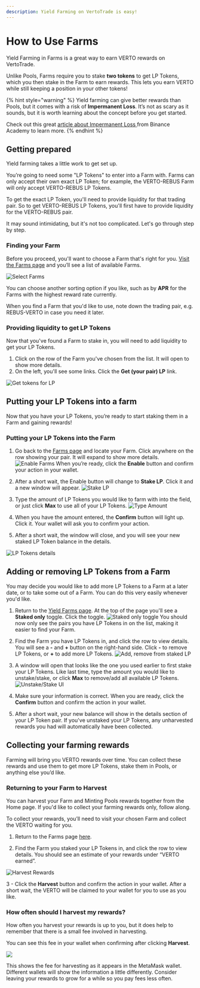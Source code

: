 ```yaml
---
description: Yield Farming on VertoTrade is easy!
---
```


# How to Use Farms

Yield Farming in Farms is a great way to earn VERTO rewards on VertoTrade.

Unlike Pools, Farms require you to stake **two tokens** to get LP Tokens, which you then stake in the Farm to earn rewards. This lets you earn VERTO while still keeping a position in your other tokens!

{% hint style="warning" %}
Yield farming can give better rewards than Pools, but it comes with a risk of **Impermanent Loss**. It’s not as scary as it sounds, but it is worth learning about the concept before you get started.

Check out this great [article about Impermanent Loss ](https://academy.binance.com/en/articles/impermanent-loss-explained)from Binance Academy to learn more.
{% endhint %}

## Getting prepared

Yield farming takes a little work to get set up.

You’re going to need some "LP Tokens" to enter into a Farm with. Farms can only accept their own exact LP Token; for example, the VERTO-REBUS Farm will only accept VERTO-REBUS LP Tokens.

To get the exact LP Token, you'll need to provide liquidity for that trading pair. So to get VERTO-REBUS LP Tokens, you'll first have to provide liquidity for the VERTO-REBUS pair.

It may sound intimidating, but it's not too complicated. Let's go through step by step.

### Finding your Farm

Before you proceed, you'll want to choose a Farm that's right for you. [Visit the Farms page](https://vertotrade.com/farms) and you’ll see a list of available Farms.

![Select Farms](/public/assets/farms.png)

You can choose another sorting option if you like, such as by **APR** for the Farms with the highest reward rate currently.

When you find a Farm that you'd like to use, note down the trading pair, e.g. REBUS-VERTO in case you need it later.

### Providing liquidity to get LP Tokens

Now that you've found a Farm to stake in, you will need to add liquidity to get your LP Tokens.

1. Click on the row of the Farm you've chosen from the list. It will open to show more details.
2. On the left, you'll see some links. Click the **Get (your pair) LP** link.

![Get tokens for LP](/public/assets/get-pair-lp.png)

## Putting your LP Tokens into a farm

Now that you have your LP Tokens, you’re ready to start staking them in a Farm and gaining rewards!

### Putting your LP Tokens into the Farm

1. Go back to the [Farms page](https://vertotrade.com/farms) and locate your Farm. Click anywhere on the row showing your pair. It will expand to show more details.
![Enable Farms](/public/assets/enable-farms.png)
When you’re ready, click the **Enable** button and confirm your action in your wallet.

2. After a short wait, the Enable button will change to **Stake LP**. Click it and a new window will appear.
![Stake LP](/public/assets/stake-farms-lp.png)

3. Type the amount of LP Tokens you would like to farm with into the field, or just click **Max** to use all of your LP Tokens.
![Type Amount](/public/assets/farms-type-amount.png)

4. When you have the amount entered, the **Confirm** button will light up. Click it. Your wallet will ask you to confirm your action.

5. After a short wait, the window will close, and you will see your new staked LP Token balance in the details.

![LP Tokens details](/public/assets/farms-details.png)

## Adding or removing LP Tokens from a Farm

You may decide you would like to add more LP Tokens to a Farm at a later date, or to take some out of a Farm. You can do this very easily whenever you'd like.

1. Return to the [Yield Farms page](https://vertotrade.com/farms). At the top of the page you'll see a **Staked only** toggle. Click the toggle.
![Staked only toggle](/public/assets/staked-only-toggle.png)
You should now only see the pairs you have LP Tokens in on the list, making it easier to find your Farm.

2. Find the Farm you have LP Tokens in, and click the row to view details. You will see a **-** and **+** button on the right-hand side. Click **-** to remove LP Tokens, or **+** to add more LP Tokens.
![Add, remove from staked LP](/public/assets/staked-lp-add-remove.png)

3. A window will open that looks like the one you used earlier to first stake your LP Tokens. Like last time, type the amount you would like to unstake/stake, or click **Max** to remove/add all available LP Tokens.
![Unstake/Stake UI](/public/assets/unstake-farms-lp.png)

4. Make sure your information is correct. When you are ready, click the **Confirm** button and confirm the action in your wallet.
5. After a short wait, your new balance will show in the details section of your LP Token pair. If you've unstaked your LP Tokens, any unharvested rewards you had will automatically have been collected.

## Collecting your farming rewards

Farming will bring you VERTO rewards over time. You can collect these rewards and use them to get more LP Tokens, stake them in Pools, or anything else you’d like.

### Returning to your Farm to Harvest

You can harvest your Farm and Minting Pools rewards together from the Home page. If you'd like to collect your farming rewards only, follow along.

To collect your rewards, you’ll need to visit your chosen Farm and collect the VERTO waiting for you.

1. Return to the Farms page [here](https://vertotrade.com/farms).

2. Find the Farm you staked your LP Tokens in, and click the row to view details. You should see an estimate of your rewards under “VERTO earned”.

![Harvest Rewards](/public/assets/harvest-farms.png)

3 - Click the **Harvest** button and confirm the action in your wallet. After a short wait, the VERTO will be claimed to your wallet for you to use as you like.

### How often should I harvest my rewards?

How often you harvest your rewards is up to you, but it does help to remember that there is a small fee involved in harvesting.

You can see this fee in your wallet when confirming after clicking **Harvest**.

![](/public/assets/harvest-fee.png)

This shows the fee for harvesting as it appears in the MetaMask wallet. Different wallets will show the information a little differently. Consider leaving your rewards to grow for a while so you pay fees less often.
